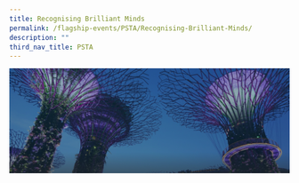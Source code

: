 ```yaml
---
title: Recognising Brilliant Minds
permalink: /flagship-events/PSTA/Recognising-Brilliant-Minds/
description: ""
third_nav_title: PSTA
---
```

![](/images/hero-banner.png)